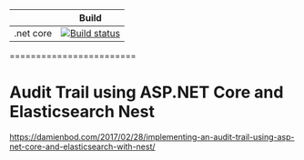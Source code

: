 |                           | Build                                                                                                                                                        |
| ------------------------- | ------------------------------------------------------------------------------------------------------------------------------------------------------------ | 
| .net core                 | [![Build status](https://ci.appveyor.com/api/projects/status/6v8hjn44otim5vp8?svg=true)](https://ci.appveyor.com/project/damienbod/aspnetcoreelasticsearchnestaudittrail)      |


========================
# Audit Trail using ASP.NET Core and Elasticsearch Nest

https://damienbod.com/2017/02/28/implementing-an-audit-trail-using-asp-net-core-and-elasticsearch-with-nest/
